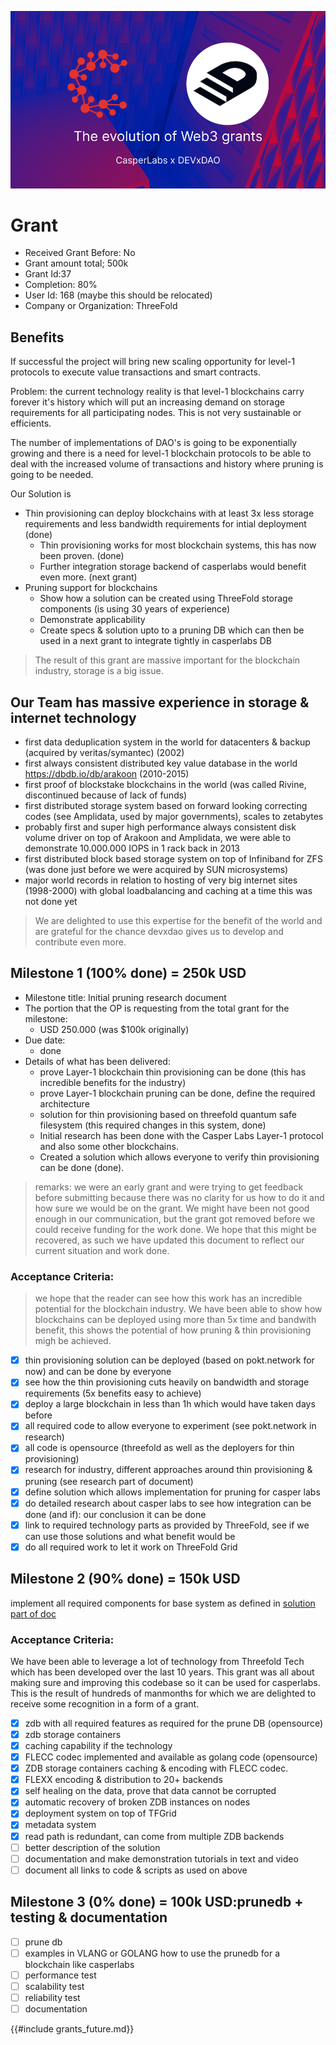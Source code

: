 ![](img/casper_devxdao.png)  

# Grant

- Received Grant Before: No
- Grant amount total; 500k
- Grant Id:37
- Completion: 80%
- User Id: 168 (maybe this should be relocated)
- Company or Organization: ThreeFold

## Benefits

If successful the project will bring new scaling opportunity for level-1 protocols to execute value transactions and smart contracts. 

Problem: the current technology reality is that level-1 blockchains carry forever it's history which will put an increasing demand on storage requirements for all participating nodes. This is not very sustainable or efficients.

The number of implementations of DAO's is going to be exponentially growing and there is a need for level-1 blockchain protocols to be able to deal with the increased volume of transactions and history where pruning is going to be needed.

Our Solution is

- Thin provisioning can deploy blockchains with at least 3x less storage requirements and less bandwidth requirements for intial deployment (done)
    - Thin provisioning works for most blockchain systems, this has now been proven. (done)
    - Further integration storage backend of casperlabs would benefit even more. (next grant)
- Pruning support for blockchains 
    - Show how a solution can be created using ThreeFold storage components (is using 30 years of experience)
    - Demonstrate applicability
    - Create specs & solution upto to a pruning DB which can then be used in a next grant to integrate tightly in casperlabs DB

> The result of this grant are massive important for the blockchain industry, storage is a big issue.

## Our Team has massive experience in storage & internet technology

- first data deduplication system in the world for datacenters & backup (acquired by veritas/symantec) (2002)
- first always consistent distributed key value database in the world https://dbdb.io/db/arakoon (2010-2015)
- first proof of blockstake blockchains in the world (was called Rivine, discontinued because of lack of funds)
- first distributed storage system based on forward looking correcting codes (see Amplidata, used by major governments), scales to zetabytes
- probably first and super high performance always consistent disk volume driver on top of Arakoon and Amplidata, we were able to demonstrate 10.000.000 IOPS in 1 rack back in 2013
- first distributed block based storage system on top of Infiniband for ZFS (was done just before we were acquired by SUN microsystems)
- major world records in relation to hosting of very big internet sites (1998-2000) with global loadbalancing and caching at a time this was not done yet

> We are delighted to use this expertise for the benefit of the world and are grateful for the chance devxdao gives us to develop and contribute even more.


## Milestone 1 (100% done) = 250k USD

- Milestone title: Initial pruning research document
- The portion that the OP is requesting from the total grant for the milestone: 
    - USD 250.000 (was $100k originally)
- Due date: 
    - done
- Details of what has been delivered:
    - prove Layer-1 blockchain thin provisioning can be done (this has incredible benefits for the industry)
    - prove Layer-1 blockchain pruning can be done, define the required architecture
    - solution for thin provisioning based on threefold quantum safe filesystem (this required changes in this system, done)
    - Initial research has been done with the Casper Labs Layer-1 protocol and also some other blockchains.
    - Created a solution which allows everyone to verify thin provisioning can be done (done).

> remarks: we were an early grant and were trying to get feedback before submitting because there was no clarity for us how to do it and how sure we would be on the grant. We might have been not good enough in our communication, but the grant got removed before we could receive funding for the work done. We hope that this might be recovered, as such we have updated this document to reflect our current situation and work done.

### Acceptance Criteria:

> we hope that the reader can see how this work has an incredible potential for the blockchain industry. We have been able to show how blockchains can be deployed using more than 5x time and bandwith benefit, this shows the potential of how pruning & thin provisioning migh be achieved.

- [X] thin provisioning solution can be deployed (based on pokt.network for now) and can be done by everyone
- [X] see how the thin provisioning cuts heavily on bandwidth and storage requirements (5x benefits easy to achieve)
- [X] deploy a large blockchain in less than 1h which would have taken days before
- [X] all required code to allow everyone to experiment (see pokt.network in research)
- [X] all code is opensource (threefold as well as the deployers for thin provisioning)
- [X] research for industry, different approaches around thin provisioning & pruning (see research part of document)
- [X] define solution which allows implementation for pruning for casper labs
- [X] do detailed research about casper labs to see how integration can be done (and if): our conclusion it can be done
- [X] link to required technology parts as provided by ThreeFold, see if we can use those solutions and what benefit would be
- [X] do all required work to let it work on ThreeFold Grid

## Milestone 2 (90% done) = 150k USD

 implement all required components for base system as defined in [solution part of doc](../solution/solution.md)

### Acceptance Criteria:

We have been able to leverage a lot of technology from Threefold Tech which has been developed over the last 10 years. This grant was all about making sure and improving this codebase so it can be used for casperlabs. This is the result of hundreds of manmonths for which we are delighted to receive some recognition in a form of a grant.

- [X] zdb with all required features as required for the prune DB (opensource)
- [X] zdb storage containers
- [X] caching capability if the technology
- [X] FLECC codec implemented and available as golang code (opensource)
- [X] ZDB storage containers caching & encoding with FLECC codec.
- [X] FLEXX encoding & distribution to 20+ backends
- [X] self healing on the data, prove that data cannot be corrupted
- [X] automatic recovery of broken ZDB instances on nodes
- [X] deployment system on top of TFGrid 
- [X] metadata system
- [X] read path is redundant, can come from multiple ZDB backends
- [ ] better description of the solution
- [ ] documentation and make demonstration tutorials in text and video
- [ ] document all links to code & scripts as used on above

## Milestone 3 (0% done) = 100k USD:prunedb + testing & documentation

- [ ] prune db
- [ ] examples in VLANG or GOLANG how to use the prunedb for a blockchain like casperlabs
- [ ] performance test
- [ ] scalability test
- [ ] reliability test
- [ ] documentation

{{#include grants_future.md}}

